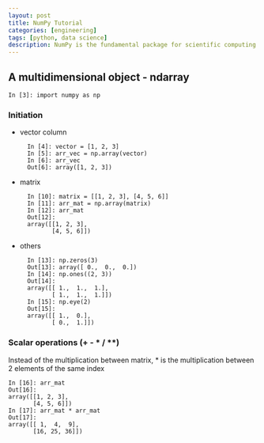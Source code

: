 ```yaml
---
layout: post
title: NumPy Tutorial
categories: [engineering]
tags: [python, data science]
description: NumPy is the fundamental package for scientific computing with Python. Besides its obvious scientific uses, NumPy can also be used as an efficient multi-dimensional container of generic data. Arbitrary data-types can be defined. This allows NumPy to seamlessly and speedily integrate with a wide variety of databases.
---
```

## A multidimensional object - ndarray
	In [3]: import numpy as np

### Initiation
- vector column  

		In [4]: vector = [1, 2, 3]
		In [5]: arr_vec = np.array(vector)
		In [6]: arr_vec
		Out[6]: array([1, 2, 3])

- matrix

		In [10]: matrix = [[1, 2, 3], [4, 5, 6]]
		In [11]: arr_mat = np.array(matrix)
		In [12]: arr_mat
		Out[12]: 
		array([[1, 2, 3],
		       [4, 5, 6]])

- others

		In [13]: np.zeros(3)
		Out[13]: array([ 0.,  0.,  0.])
		In [14]: np.ones((2, 3))
		Out[14]: 
		array([[ 1.,  1.,  1.],
		       [ 1.,  1.,  1.]])
		In [15]: np.eye(2)
		Out[15]: 
		array([[ 1.,  0.],
		       [ 0.,  1.]])

### Scalar operations (+ - * / **)
Instead of the multiplication between matrix, * is the multiplication between 2 elements of the same index

	In [16]: arr_mat
	Out[16]: 
	array([[1, 2, 3],
	       [4, 5, 6]])
	In [17]: arr_mat * arr_mat
	Out[17]: 
	array([[ 1,  4,  9],
	       [16, 25, 36]])
